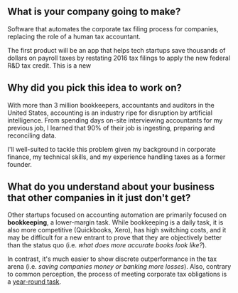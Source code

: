 ## What is your company going to make?

Software that automates the corporate tax filing process for companies, replacing the role of a human tax accountant.

The first product will be an app that helps tech startups save thousands of dollars on payroll taxes by restating 2016 tax filings to apply the new federal R&D tax credit.  This is a new 

## Why did you pick this idea to work on?

With more than 3 million bookkeepers, accountants and auditors in the United States, accounting is an industry ripe for disruption by artificial intelligence.   From spending days on-site interviewing accountants for my previous job, I learned that 90% of their job is ingesting, preparing and reconciling data.

I'll well-suited to tackle this problem given my background in corporate finance, my technical skills, and my experience handling taxes as a former founder.

## What do you understand about your business that other companies in it just don't get?

Other startups focused on accounting automation are primarily focused on **bookkeeping**, a lower-margin task. While bookkeeping is a daily task, it is also more competitive (Quickbooks, Xero), has high switching costs, and it may be difficult for a new entrant to prove that they are objectively better than the status quo (i.e. _what does more accurate books look like?_).

In contrast, it's much easier to show discrete outperformance in the tax arena (i.e. _saving companies money or banking more losses_).  Also, contrary to common perception, the process of meeting corporate tax obligations is a [year-round task](https://kruze.app.box.com/v/sfstartuptaxcalendar).